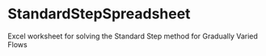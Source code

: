 # StandardStepSpreadsheet
Excel worksheet for solving the Standard Step method for Gradually Varied Flows
